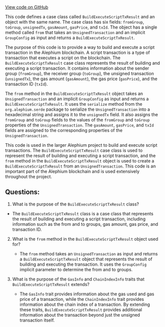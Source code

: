 [View code on GitHub](https://github.com/alephium/alephium/api/src/main/scala/org/alephium/api/model/BuildExecuteScriptTxResult.scala)

This code defines a case class called `BuildExecuteScriptTxResult` and an object with the same name. The case class has six fields: `fromGroup`, `toGroup`, `unsignedTx`, `gasAmount`, `gasPrice`, and `txId`. The object has a single method called `from` that takes an `UnsignedTransaction` and an implicit `GroupConfig` as input and returns a `BuildExecuteScriptTxResult`.

The purpose of this code is to provide a way to build and execute a script transaction in the Alephium blockchain. A script transaction is a type of transaction that executes a script on the blockchain. The `BuildExecuteScriptTxResult` case class represents the result of building and executing a script transaction. It contains information about the sender group (`fromGroup`), the receiver group (`toGroup`), the unsigned transaction (`unsignedTx`), the gas amount (`gasAmount`), the gas price (`gasPrice`), and the transaction ID (`txId`).

The `from` method in the `BuildExecuteScriptTxResult` object takes an `UnsignedTransaction` and an implicit `GroupConfig` as input and returns a `BuildExecuteScriptTxResult`. It uses the `serialize` method from the `org.alephium.serde` package to serialize the `UnsignedTransaction` into a hexadecimal string and assigns it to the `unsignedTx` field. It also assigns the `fromGroup` and `toGroup` fields to the values of the `fromGroup` and `toGroup` properties of the `UnsignedTransaction`. The `gasAmount`, `gasPrice`, and `txId` fields are assigned to the corresponding properties of the `UnsignedTransaction`.

This code is used in the larger Alephium project to build and execute script transactions. The `BuildExecuteScriptTxResult` case class is used to represent the result of building and executing a script transaction, and the `from` method in the `BuildExecuteScriptTxResult` object is used to create a `BuildExecuteScriptTxResult` from an `UnsignedTransaction`. This code is an important part of the Alephium blockchain and is used extensively throughout the project.
## Questions: 
 1. What is the purpose of the `BuildExecuteScriptTxResult` class?
   - The `BuildExecuteScriptTxResult` class is a case class that represents the result of building and executing a script transaction, including information such as the from and to groups, gas amount, gas price, and transaction ID.

2. What is the `from` method in the `BuildExecuteScriptTxResult` object used for?
   - The `from` method takes an `UnsignedTransaction` as input and returns a `BuildExecuteScriptTxResult` object that represents the result of building and executing the transaction. It uses the `GroupConfig` implicit parameter to determine the from and to groups.

3. What is the purpose of the `GasInfo` and `ChainIndexInfo` traits that `BuildExecuteScriptTxResult` extends?
   - The `GasInfo` trait provides information about the gas used and gas price of a transaction, while the `ChainIndexInfo` trait provides information about the chain index of a transaction. By extending these traits, `BuildExecuteScriptTxResult` provides additional information about the transaction beyond just the unsigned transaction itself.